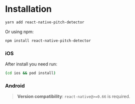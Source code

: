 # Installation

```sh
yarn add react-native-pitch-detector
```

Or using npm:

```sh
npm install react-native-pitch-detector
```

### iOS

After install you need run: 
```sh
(cd ios && pod install)
```

### Android

> **Version compatibility**: `react-native@>=0.66` is required.

